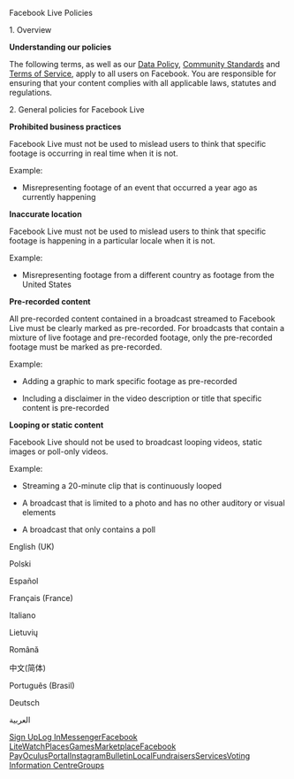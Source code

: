 Facebook Live Policies

1\. Overview

**Understanding our policies**

The following terms, as well as our [Data Policy](https://www.facebook.com/about/privacy/), [Community Standards](https://www.facebook.com/communitystandards/) and [Terms of Service](https://www.facebook.com/legal/terms), apply to all users on Facebook. You are responsible for ensuring that your content complies with all applicable laws, statutes and regulations.

2\. General policies for Facebook Live

**Prohibited business practices**

Facebook Live must not be used to mislead users to think that specific footage is occurring in real time when it is not.

Example:

*   Misrepresenting footage of an event that occurred a year ago as currently happening

**Inaccurate location**

Facebook Live must not be used to mislead users to think that specific footage is happening in a particular locale when it is not.

Example:

*   Misrepresenting footage from a different country as footage from the United States

**Pre-recorded content**

All pre-recorded content contained in a broadcast streamed to Facebook Live must be clearly marked as pre-recorded. For broadcasts that contain a mixture of live footage and pre-recorded footage, only the pre-recorded footage must be marked as pre-recorded.

Example:

*   Adding a graphic to mark specific footage as pre-recorded

*   Including a disclaimer in the video description or title that specific content is pre-recorded

**Looping or static content**

Facebook Live should not be used to broadcast looping videos, static images or poll-only videos.

Example:

*   Streaming a 20-minute clip that is continuously looped

*   A broadcast that is limited to a photo and has no other auditory or visual elements

*   A broadcast that only contains a poll

English (UK)

Polski

Español

Français (France)

Italiano

Lietuvių

Română

中文(简体)

Português (Brasil)

Deutsch

العربية

[Sign Up](https://www.facebook.com/reg/)[Log In](https://www.facebook.com/login/)[Messenger](https://l.facebook.com/l.php?u=https%3A%2F%2Fmessenger.com%2F&h=AT35a3d11BLwbNG20DZrg9bQ1H02YoqauOkWwr4w9fwnh8RuXDpFdWs5i-nj3UxJozr9ZDoVgSJKL3lhZviLJYGy8cI9cSJV9prRVX_IwEyo1DiSbW2-Xb15lWbfC5SiBLdSZIWcBVww9Nz22-y88OLnCF-y9FBOORGCGw)[Facebook Lite](https://www.facebook.com/lite/)[Watch](https://en-gb.facebook.com/watch/)[Places](https://www.facebook.com/places/)[Games](https://www.facebook.com/games/)[Marketplace](https://www.facebook.com/marketplace/)[Facebook Pay](https://pay.facebook.com/)[Oculus](https://l.facebook.com/l.php?u=https%3A%2F%2Fwww.oculus.com%2F&h=AT35a3d11BLwbNG20DZrg9bQ1H02YoqauOkWwr4w9fwnh8RuXDpFdWs5i-nj3UxJozr9ZDoVgSJKL3lhZviLJYGy8cI9cSJV9prRVX_IwEyo1DiSbW2-Xb15lWbfC5SiBLdSZIWcBVww9Nz22-y88OLnCF-y9FBOORGCGw)[Portal](https://portal.facebook.com/)[Instagram](https://l.facebook.com/l.php?u=https%3A%2F%2Fwww.instagram.com%2F&h=AT35a3d11BLwbNG20DZrg9bQ1H02YoqauOkWwr4w9fwnh8RuXDpFdWs5i-nj3UxJozr9ZDoVgSJKL3lhZviLJYGy8cI9cSJV9prRVX_IwEyo1DiSbW2-Xb15lWbfC5SiBLdSZIWcBVww9Nz22-y88OLnCF-y9FBOORGCGw)[Bulletin](https://www.bulletin.com/)[Local](https://www.facebook.com/local/lists/245019872666104/)[Fundraisers](https://www.facebook.com/fundraisers/)[Services](https://www.facebook.com/biz/directory/)[Voting Information Centre](https://www.facebook.com/votinginformationcenter/?entry_point=c2l0ZQ%3D%3D)[Groups](https://www.facebook.com/groups/explore/)